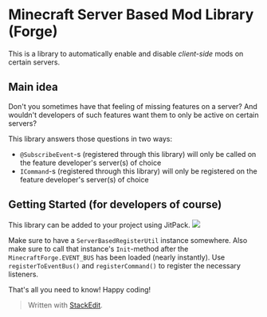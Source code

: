 # Minecraft Server Based Mod Library (Forge)
This is a library to automatically enable and disable *client-side* mods on certain servers.

## Main idea
Don't you sometimes have that feeling of missing features on a server?
And wouldn't developers of such features want them to only be active on certain servers?

This library answers those questions in two ways:

- `@SubscribeEvent`-s (registered through this library) will only be called on the feature developer's server(s) of choice
- `ICommand`-s (registered through this library) will only be registered on the feature developer's server(s) of choice

## Getting Started (for developers of course)
This library can be added to your project using JitPack.
[![](https://jitpack.io/v/Grizzlt/ServerBasedClientModLibrary.svg)](https://jitpack.io/#Grizzlt/ServerBasedClientModLibrary)

Make sure to have a `ServerBasedRegisterUtil` instance somewhere. Also make sure to call that instance's `Init`-method after the `MinecraftForge.EVENT_BUS` has been loaded (nearly instantly).
Use `registerToEventBus()` and `registerCommand()` to register the necessary listeners.


That's all you need to know!
Happy coding!

> Written with [StackEdit](https://stackedit.io/).
